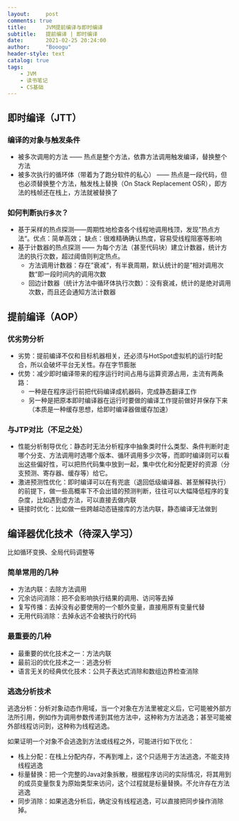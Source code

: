 ```yaml
---
layout:     post
comments: true
title:      JVM提前编译与即时编译
subtitle:   提前编译 | 即时编译
date:       2021-02-25 20:24:00
author:     "Booogu"
header-style: text
catalog: true
tags:
    - JVM
    - 读书笔记
    - CS基础
---
```


## 即时编译（JTT）

### 编译的对象与触发条件
- 被多次调用的方法  —— 热点是整个方法，依靠方法调用触发编译，替换整个方法
- 被多次执行的循环体（带着为了跑分软件的私心）  —— 热点是一段代码，但也必须替换整个方法，触发栈上替换（On Stack Replacement OSR），即方法的栈帧还在栈上，方法就被替换了

### 如何判断`执行多次`？
- 基于采样的热点探测——周期性地检查各个线程地调用栈顶，发现”热点方法“。优点：简单高效； 缺点：很难精确确认热度，容易受线程阻塞等影响
- 基于计数器的热点探测 —— 为每个方法（甚至代码块）建立计数器，统计方法的执行次数，超过阈值则判定热点。
    - 方法调用计数器：存在”衰减“，有半衰周期，默认统计的是”相对调用次数“即一段时间内的调用次数
    - 回边计数器（统计方法中循环体执行次数）：没有衰减，统计的是绝对调用次数，而且还会通知方法计数器


## 提前编译（AOP）

### 优劣势分析 

- 劣势：提前编译不仅和目标机器相关，还必须与HotSpot虚拟机的运行时配合，所以会破坏平台无关性。存在字节膨胀
- 优势：减少即时编译带来的程序运行时间占用与运算资源占用，主流有两条路：
    - 一种是在程序运行前把代码编译成机器码，完成静态翻译工作
    - 另一种是把原本即时编译器在运行时要做的编译工作提前做好并保存下来（本质是一种缓存思想，给即时编译器做缓存加速）

### 与JTP对比（不足之处）
- 性能分析制导优化：静态时无法分析程序中抽象类时什么类型、条件判断时走哪个分支、方法调用时选哪个版本、循环调用多少次等，而即时编译则可以看出这些偏好性，可以把热代码集中放到一起，集中优化和分配更好的资源（分支预测、寄存器、缓存等）给它。
- 激进预测性优化：即时编译可以在有兜底（退回低级编译器、甚至解释执行）的前提下，做一些高概率下不会出错的预测判断，往往可以大幅降低程序的复杂度，比如遇到虚方法，可以直接去做内联
- 链接时优化：比如做一些跨越动态链接库的方法内联，静态编译无法做到


## 编译器优化技术（待深入学习）

比如循环变换、全局代码调整等

### 简单常用的几种
- 方法内联：去除方法调用
- 冗余访问消除：把不会影响执行结果的调用、访问等去掉
- 复写传播：去掉没有必要使用的一个额外变量，直接用原有变量代替
- 无用代码消除：去掉永远不会被执行的代码

### 最重要的几种
- 最重要的优化技术之一：方法内联
- 最前沿的优化技术之一：逃逸分析
- 语言无关的经典优化技术：公共子表达式消除和数组边界检查消除

### 逃逸分析技术

逃逸分析：分析对象动态作用域，当一个对象在方法里被定义后，它可能被外部方法所引用，例如作为调用参数传递到其他方法中，这种称为方法逃逸；甚至可能被外部线程访问到，这种称为线程逃逸。

如果证明一个对象不会逃逸到方法或线程之外，可能进行如下优化：
- 栈上分配：在栈上分配内存，不再到堆上，这个只适用于方法逃逸，不能支持线程逃逸
- 标量替换：把一个完整的Java对象拆散，根据程序访问的实际情况，将其用到的成员变量恢复为原始类型来访问，这个过程就是标量替换。不允许存在方法逃逸
- 同步消除：如果逃逸分析后，确定没有线程逃逸，可以直接把同步操作消除掉。



